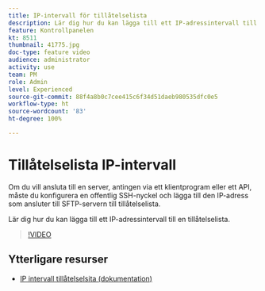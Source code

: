 ```yaml
---
title: IP-intervall för tillåtelselista
description: Lär dig hur du kan lägga till ett IP-adressintervall till en tillåtelselista.
feature: Kontrollpanelen
kt: 8511
thumbnail: 41775.jpg
doc-type: feature video
audience: administrator
activity: use
team: PM
role: Admin
level: Experienced
source-git-commit: 88f4a8b0c7cee415c6f34d51daeb980535dfc0e5
workflow-type: ht
source-wordcount: '83'
ht-degree: 100%

---
```


# Tillåtelselista IP-intervall

Om du vill ansluta till en server, antingen via ett klientprogram eller ett API, måste du konfigurera en offentlig SSH-nyckel och lägga till den IP-adress som ansluter till SFTP-servern till tillåtelselista.

Lär dig hur du kan lägga till ett IP-adressintervall till en tillåtelselista.

>[!VIDEO](https://video.tv.adobe.com/v/41775?quality=12)

## Ytterligare resurser

* [IP intervall tillåtelselsita (dokumentation)](https://experienceleague.adobe.com/docs/control-panel/using/sftp-management/ip-range-allow-listing.html?lang=sv)
